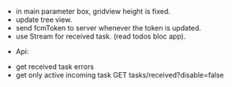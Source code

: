 - in main parameter box, gridview height is fixed.
- update tree view.
- send fcmToken to server whenever the token is updated.
- use Stream for received task. (read todos bloc app).

* Api:

- get received task errors
- get only active incoming task GET tasks/received?disable=false
